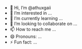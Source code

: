 - 👋 Hi, I’m @athuxgaii
- 👀 I’m interested in ...
- 🌱 I’m currently learning ...
- 💞️ I’m looking to collaborate on ...
- 📫 How to reach me ...
- 😄 Pronouns: ...
- ⚡ Fun fact: ...

<!---
athuxgaii/athuxgaii is a ✨ special ✨ repository because its `README.md` (this file) appears on your GitHub profile.
You can click the Preview link to take a look at your changes.
--->

